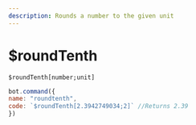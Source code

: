 ```yaml
---
description: Rounds a number to the given unit
---
```


# $roundTenth

```text
$roundTenth[number;unit]
```

```javascript
bot.command({
name: "roundtenth",
code: `$roundTenth[2.3942749034;2]` //Returns 2.39
})
```

